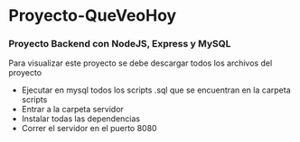 # Proyecto-QueVeoHoy

### Proyecto Backend con NodeJS, Express y MySQL

Para visualizar este proyecto se debe descargar todos los archivos del proyecto
* Ejecutar en mysql todos los scripts .sql que se encuentran en la carpeta scripts
* Entrar a la carpeta servidor 
* Instalar todas las dependencias
* Correr el servidor en el puerto 8080
